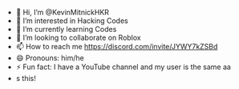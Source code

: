 - 👋 Hi, I’m @KevinMitnickHKR
- 👀 I’m interested in Hacking Codes
- 🌱 I’m currently learning Codes
- 💞️ I’m looking to collaborate on Roblox
- 📫 How to reach me https://discord.com/invite/JYWY7kZSBd
- 😄 Pronouns: him/he
- ⚡ Fun fact: I have a YouTube channel and my user is the same aa
- s this!

<!---
KevinMitnickHKR/KevinMitnickHKR is a ✨ special ✨ repository because its `README.md` (this file) appears on your GitHub profile.
You can click the Preview link to take a look at your changes.
--->
